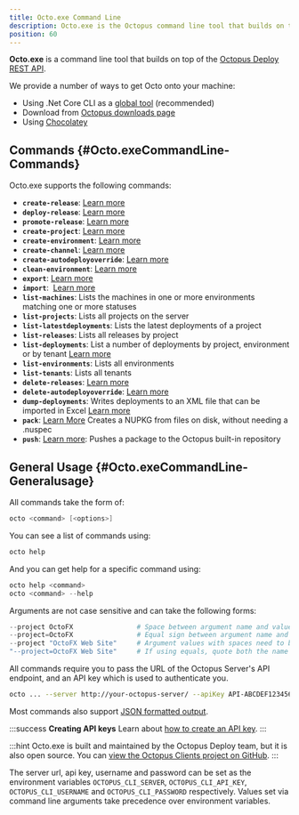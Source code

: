```yaml
---
title: Octo.exe Command Line
description: Octo.exe is the Octopus command line tool that builds on top of the Octopus REST API.
position: 60
---
```


**Octo.exe** is a command line tool that builds on top of the [Octopus Deploy REST API](/docs/api-and-integration/api/index.md).

We provide a number of ways to get Octo onto your machine:

- Using .Net Core CLI as a [global tool](/docs/api-and-integration/octo.exe-command-line/install-global-tool.md) (recommended)
- Download from [Octopus downloads page](https://octopus.com/downloads)
- Using [Chocolatey](https://chocolatey.org/packages/OctopusTools)

## Commands {#Octo.exeCommandLine-Commands}

Octo.exe supports the following commands:

- **`create-release`**: [Learn more](/docs/api-and-integration/octo.exe-command-line/creating-releases.md)
- **`deploy-release`**: [Learn more](/docs/api-and-integration/octo.exe-command-line/deploying-releases.md)
- **`promote-release`**: [Learn more](/docs/api-and-integration/octo.exe-command-line/promoting-releases.md)
- **`create-project`**: [Learn more](/docs/api-and-integration/octo.exe-command-line/creating-projects.md)
- **`create-environment`**: [Learn more](/docs/api-and-integration/octo.exe-command-line/creating-environments.md)
- **`create-channel`**: [Learn more](/docs/api-and-integration/octo.exe-command-line/creating-channels.md)
- **`create-autodeployoverride`**: [Learn more](/docs/api-and-integration/octo.exe-command-line/creating-auto-deploy-overrides/index.md)
- **`clean-environment`**: [Learn more](/docs/api-and-integration/octo.exe-command-line/cleaning-environments.md)
- **`export`**: [Learn more](/docs/api-and-integration/octo.exe-command-line/export.md)
- **`import`**:  [Learn more](/docs/api-and-integration/octo.exe-command-line/import.md)
- **`list-machines`**: Lists the machines in one or more environments matching one or more statuses
- **`list-projects`**: Lists all projects on the server
- **`list-latestdeployments`**: Lists the latest deployments of a project
- **`list-releases`**: Lists all releases by project
- **`list-deployments`**: List a number of deployments by project, environment or by tenant [Learn more](/docs/api-and-integration/octo.exe-command-line/list-deployments.md)
- **`list-environments`**: Lists all environments
- **`list-tenants`**: Lists all tenants
- **`delete-releases`**: [Learn more](/docs/api-and-integration/octo.exe-command-line/deleting-releases.md)
- **`delete-autodeployoverride`**: [Learn more](/docs/api-and-integration/octo.exe-command-line/creating-auto-deploy-overrides/deleting-auto-deploy-overrides.md)
- **`dump-deployments`**: Writes deployments to an XML file that can be imported in Excel [Learn more](/docs/api-and-integration/octo.exe-command-line/dump-deployments)
- **`pack`**: [Learn More](/docs/packaging-applications/creating-packages/nuget-packages/using-octo.exe.md) Creates a NUPKG from files on disk, without needing a .nuspec
- **`push`**: [Learn more](/docs/api-and-integration/octo.exe-command-line/pushing-packages.md): Pushes a package to the Octopus built-in repository

## General Usage {#Octo.exeCommandLine-Generalusage}

All commands take the form of:

```powershell
octo <command> [<options>]
```

You can see a list of commands using:

```powershell
octo help
```

And you can get help for a specific command using:

```powershell
octo help <command>
octo <command> --help
```

Arguments are not case sensitive and can take the following forms:

```powershell
--project OctoFX                # Space between argument name and value
--project=OctoFX                # Equal sign between argument name and value
--project "OctoFX Web Site"     # Argument values with spaces need to be quoted
"--project=OctoFX Web Site"     # If using equals, quote both the name and value, not just the value
```

All commands require you to pass the URL of the Octopus Server's API endpoint, and an API key which is used to authenticate you.

```bash
octo ... --server http://your-octopus-server/ --apiKey API-ABCDEF123456
```

Most commands also support [JSON formatted output](formatted-output.md).

:::success
**Creating API keys**
Learn about [how to create an API key](/docs/api-and-integration/api/how-to-create-an-api-key.md).
:::

:::hint
Octo.exe is built and maintained by the Octopus Deploy team, but it is also open source. You can [view the Octopus Clients project on GitHub](https://github.com/OctopusDeploy/OctopusClients).
:::

The server url, api key, username and password can be set as the environment variables `OCTOPUS_CLI_SERVER`, `OCTOPUS_CLI_API_KEY`, `OCTOPUS_CLI_USERNAME` and `OCTOPUS_CLI_PASSWORD` respectively. Values set via command line arguments take precedence over environment variables.
